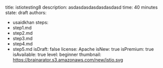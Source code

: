 title: istiotesting8
description: asdasdasdasdasdasdasd
time: 40 minutes
state: draft
authors:
  - usaidkhan
steps:
- step1.md
- step2.md
- step3.md
- step4.md
- step5.md
isDraft: false
license: Apache
isNew: true
isPremium: true
isAvailable: true
level: beginner
thumbnail: https://brainarator.s3.amazonaws.com/new/istio.svg
